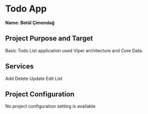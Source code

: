 # Todo App

**Name: Betül Çimendağ**

## Project Purpose and Target

Basic Todo List application used Viper architecture and Core Data. 

## Services

Add
Delete
Update
Edit
List



## Project Configuration

No project configuration setting is available


